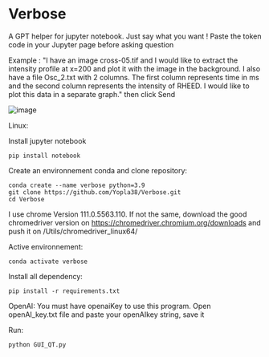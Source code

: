 # Verbose
A GPT helper for jupyter notebook.
Just say what you want !
Paste the token code in your Jupyter page before asking question

Example : "I have an image cross-05.tif and I would like to extract the intensity profile at x=200 and plot it with the image in the background. I also have a file Osc_2.txt with 2 columns. The first column represents time in ms and the second column represents the intensity of RHEED. I would like to plot this data in a separate graph." then click Send

![image](https://github.com/Yopla38/Verbose/assets/70442829/cad5a198-763b-4d6f-bebf-07480e21afd2)


Linux:

Install jupyter notebook
```
pip install notebook

```
Create an environnement conda and clone repository:
```
conda create --name verbose python=3.9
git clone https://github.com/Yopla38/Verbose.git
cd Verbose
```
I use chrome Version 111.0.5563.110. If not the same, download the good chromedriver version on https://chromedriver.chromium.org/downloads and push it on /Utils/chromedriver_linux64/ 


Active environnement:
```
conda activate verbose
```

Install all dependency:
```
pip install -r requirements.txt
```

OpenAI:
You must have openaiKey to use this program. 
Open openAI_key.txt file and paste your openAIkey string, save it

Run:
```
python GUI_QT.py
```
